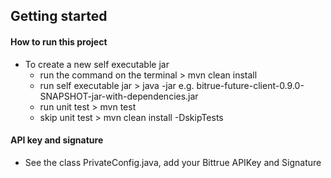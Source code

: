 ## Getting started

#### How to run this project

* To create a new self executable jar 
  * run the command on the terminal > mvn clean install
  * run self executable jar > java -jar <jarname> e.g. bitrue-future-client-0.9.0-SNAPSHOT-jar-with-dependencies.jar
  * run unit test > mvn test
  * skip unit test > mvn clean install -DskipTests
  

#### API key and signature
* See the class PrivateConfig.java, add your Bittrue APIKey and Signature


